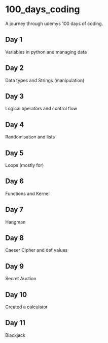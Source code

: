 # 100_days_coding
A journey through udemys 100 days of coding.
## Day 1
Variables in python and managing data
## Day 2
Data types and Strings (manipulation)
## Day 3
Logical operators and control flow
## Day 4
Randomisation and lists
## Day 5
Loops (mostly for)
## Day 6
Functions and Kernel
## Day 7
Hangman 
## Day 8
Caeser Cipher and def values
## Day 9
Secret Auction
## Day 10
Created a calculator
## Day 11
Blackjack
